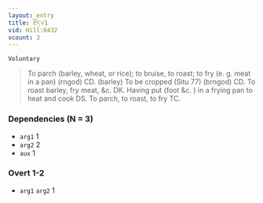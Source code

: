 ```yaml
---
layout: entry
title: རྔོད་√1
vid: Hill:0432
vcount: 3
---
```

`Voluntary` 
> To parch (barley, wheat, or rice); to bruise, to roast; to fry (e\.
g\.
 meat in a pan) (rngod) CD\.
 (barley) To be cropped (Situ 77) (brngod) CD\.
 To roast barley, fry meat, &c\.
 DK\.
Having put (foot &c\.
) in a frying pan to heat and cook DS\.
 To parch, to roast, to fry TC\.

### Dependencies (N = 3)
* `arg1` 1
* `arg2` 2
* `aux` 1


### Overt 1-2
* `arg1` `arg2` 1
